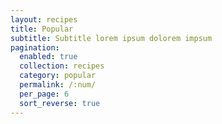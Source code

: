 ```yaml
---
layout: recipes
title: Popular
subtitle: Subtitle lorem ipsum dolorem impsum
pagination: 
  enabled: true
  collection: recipes
  category: popular
  permalink: /:num/
  per_page: 6
  sort_reverse: true
---
```

